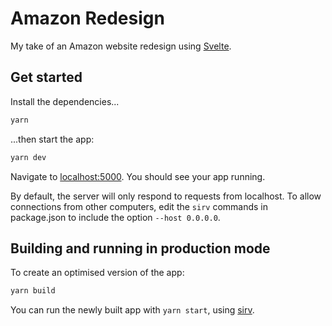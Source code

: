 # Amazon Redesign

My take of an Amazon website redesign using [Svelte](https://svelte.dev).

## Get started

Install the dependencies...

```bash
yarn
```

...then start the app:

```bash
yarn dev
```

Navigate to [localhost:5000](http://localhost:5000). You should see your app running.

By default, the server will only respond to requests from localhost. To allow connections from other computers, edit the `sirv` commands in package.json to include the option `--host 0.0.0.0`.

## Building and running in production mode

To create an optimised version of the app:

```bash
yarn build
```

You can run the newly built app with `yarn start`, using [sirv](https://github.com/lukeed/sirv).
